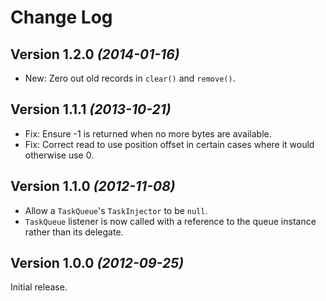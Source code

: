 Change Log
==========

Version 1.2.0 *(2014-01-16)*
----------------------------

 * New: Zero out old records in `clear()` and `remove()`.


Version 1.1.1 *(2013-10-21)*
----------------------------

 * Fix: Ensure -1 is returned when no more bytes are available.
 * Fix: Correct read to use position offset in certain cases where it would otherwise use 0.


Version 1.1.0 *(2012-11-08)*
----------------------------

 * Allow a `TaskQueue`'s `TaskInjector` to be `null`.
 * `TaskQueue` listener is now called with a reference to the queue instance rather than its delegate.


Version 1.0.0 *(2012-09-25)*
----------------------------

Initial release.
